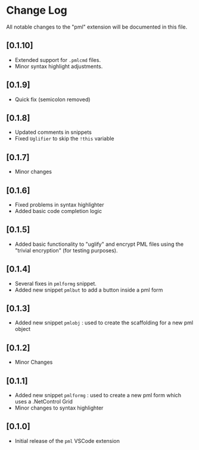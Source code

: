 # Change Log

All notable changes to the "pml" extension will be documented in this file.

## [0.1.10]

- Extended support for `.pmlcmd` files.
- Minor syntax highlight adjustments.

## [0.1.9]

- Quick fix (semicolon removed)

## [0.1.8]

- Updated comments in snippets
- Fixed `Uglifier` to skip the `!this` variable

## [0.1.7]

- Minor changes

## [0.1.6]

- Fixed problems in syntax highlighter
- Added basic code completion logic

## [0.1.5]

- Added basic functionality to "uglify" and encrypt PML files using the "trivial encryption" (for testing purposes).

## [0.1.4]

- Several fixes in `pmlformg` snippet.
- Added new snippet `pmlbut` to add a button inside a pml form

## [0.1.3]

- Added new snippet `pmlobj` : used to create the scaffolding for a new pml object

## [0.1.2]

- Minor Changes

## [0.1.1]

- Added new snippet `pmlformg` : used to create a new pml form which uses a .NetControl Grid
- Minor changes to syntax highlighter

## [0.1.0]

- Initial release of the `pml` VSCode extension
